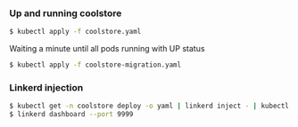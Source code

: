 ### Up and running coolstore

```bash
$ kubectl apply -f coolstore.yaml
```

Waiting a minute until all pods running with UP status

```bash
$ kubectl apply -f coolstore-migration.yaml
```

### Linkerd injection

```bash
$ kubectl get -n coolstore deploy -o yaml | linkerd inject - | kubectl apply -f -
$ linkerd dashboard --port 9999
```
